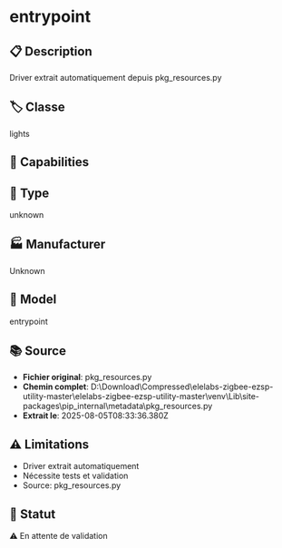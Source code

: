 # entrypoint

## 📋 Description
Driver extrait automatiquement depuis pkg_resources.py

## 🏷️ Classe
lights

## 🔧 Capabilities


## 📡 Type
unknown

## 🏭 Manufacturer
Unknown

## 📱 Model
entrypoint

## 📚 Source
- **Fichier original**: pkg_resources.py
- **Chemin complet**: D:\Download\Compressed\elelabs-zigbee-ezsp-utility-master\elelabs-zigbee-ezsp-utility-master\venv\Lib\site-packages\pip\_internal\metadata\pkg_resources.py
- **Extrait le**: 2025-08-05T08:33:36.380Z

## ⚠️ Limitations
- Driver extrait automatiquement
- Nécessite tests et validation
- Source: pkg_resources.py

## 🚀 Statut
⚠️ En attente de validation
